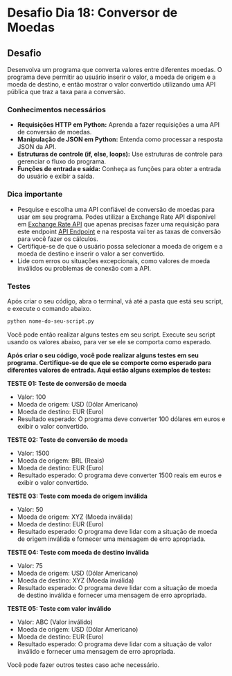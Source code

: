 # Desafio Dia 18: Conversor de Moedas

## Desafio
Desenvolva um programa que converta valores entre diferentes moedas. O programa deve permitir ao usuário inserir o valor, a moeda de origem e a moeda de destino, e então mostrar o valor convertido utilizando uma API pública que traz a taxa para a conversão.

### Conhecimentos necessários
- **Requisições HTTP em Python:** Aprenda a fazer requisições a uma API de conversão de moedas.
- **Manipulação de JSON em Python:** Entenda como processar a resposta JSON da API.
- **Estruturas de controle (if, else, loops):** Use estruturas de controle para gerenciar o fluxo do programa.
- **Funções de entrada e saída:** Conheça as funções para obter a entrada do usuário e exibir a saída.

### Dica importante
- Pesquise e escolha uma API confiável de conversão de moedas para usar em seu programa. Podes utilizar a Exchange Rate API disponível em [Exchange Rate API](https://www.exchangerate-api.com/docs/free) que apenas precisas fazer uma requisição para este endpoint [API Endpoint](https://open.er-api.com/v6/latest/MOEDABASE) e na resposta vai ter as taxas de conversão para você fazer os cálculos.
- Certifique-se de que o usuário possa selecionar a moeda de origem e a moeda de destino e inserir o valor a ser convertido.
- Lide com erros ou situações excepcionais, como valores de moeda inválidos ou problemas de conexão com a API.

### Testes
Após criar o seu código, abra o terminal, vá até a pasta que está seu script, e execute o comando abaixo.

```bash
python nome-do-seu-script.py
```

Você pode então realizar alguns testes em seu script. Execute seu script usando os valores abaixo, para ver se ele se comporta como esperado.

**Após criar o seu código, você pode realizar alguns testes em seu programa. Certifique-se de que ele se comporte como esperado para diferentes valores de entrada. Aqui estão alguns exemplos de testes:**

**TESTE 01: Teste de conversão de moeda**
- Valor: 100
- Moeda de origem: USD (Dólar Americano)
- Moeda de destino: EUR (Euro)
- Resultado esperado: O programa deve converter 100 dólares em euros e exibir o valor convertido.

**TESTE 02: Teste de conversão de moeda**
- Valor: 1500
- Moeda de origem: BRL (Reais)
- Moeda de destino: EUR (Euro)
- Resultado esperado: O programa deve converter 1500 reais em euros e exibir o valor convertido.

**TESTE 03: Teste com moeda de origem inválida**
- Valor: 50
- Moeda de origem: XYZ (Moeda inválida)
- Moeda de destino: EUR (Euro)
- Resultado esperado: O programa deve lidar com a situação de moeda de origem inválida e fornecer uma mensagem de erro apropriada.

**TESTE 04: Teste com moeda de destino inválida**
- Valor: 75
- Moeda de origem: USD (Dólar Americano)
- Moeda de destino: XYZ (Moeda inválida)
- Resultado esperado: O programa deve lidar com a situação de moeda de destino inválida e fornecer uma mensagem de erro apropriada.

**TESTE 05: Teste com valor inválido**
- Valor: ABC (Valor inválido)
- Moeda de origem: USD (Dólar Americano)
- Moeda de destino: EUR (Euro)
- Resultado esperado: O programa deve lidar com a situação de valor inválido e fornecer uma mensagem de erro apropriada.

Você pode fazer outros testes caso ache necessário.